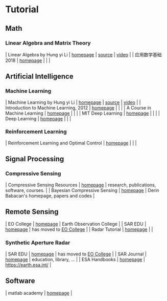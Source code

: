 # Tutorial



## Math

### Linear Algebra and Matrix Theory

| Linear Algebra by Hung yi Li | [homepage](https://datawhalechina.github.io/leela-notes/) | [source](https://github.com/datawhalechina/leela-notes) | [video](https://www.bilibili.com/video/av64160249) |
| 应用数学基础 2018             | [homepage](http://resource.pku.edu.cn/index.php?r=course/detail&id=315) |   |   |



## Artificial Intelligence

### Machine Learning

| Machine Learning by Hung yi Li         | [homepage](https://datawhalechina.github.io/leeml-notes/)  | [source](https://github.com/datawhalechina/leeml-notes) | [video](https://www.bilibili.com/video/av59538266) |
| Introduction to Machine Learning, 2012 | [homepage](http://cs.brown.edu/courses/cs195-5/spring2012/calendar.html) |   |   |
| A Course in Machine Learning           | [homepage](http://ciml.info/) |   |   |
| MIT Deep Learning                      | [homepage](https://deeplearning.mit.edu/) |   |   |
| Deep Learning                          | [homepage](https://github.com/glouppe/info8010-deep-learning)  |   |   |


### Reinforcement Learning

| Reinforcement Learning and Optimal Control | [homepage](http://web.mit.edu/dimitrib/www/RLbook.html)  |   |   |



## Signal Processing

### Compressive Sensing


| Compressive Sensing Resources | [homepage](http://dsp.rice.edu/cs/) | research, publications, software, courses. | 
| Bayesian Compressive Sensing  | [homepage](http://www.dbabacan.info/software.html) | Derin Babacan's homepage, papers and codes                 |


## Remote Sensing

| EO College          | [homepage](https://eo-college.org/) | Earth Observation College                                           |
| SAR EDU             | [homepage](http://saredu.dlr.de)    | has moved to [EO College](https://eo-college.org/members/sar-edu/)  |
| Radar Tutorial      | [homepage](https://www.radartutorial.eu/index.en.html) |    |



### Synthetic Aperture Radar


| SAR EDU             | [homepage](http://saredu.dlr.de)    | has moved to [EO College](https://eo-college.org/members/sar-edu/)  |
| SAR Journal         | [homepage](http://syntheticapertureradar.com/) | education, library, ...  |
| ESA Handbooks       | [homepage](https://earth.esa.int/handbooks/)                      |   https://earth.esa.int/ |

## Software

| matlab academy      | [homepage](https://matlabacademy.mathworks.com/)  | 




